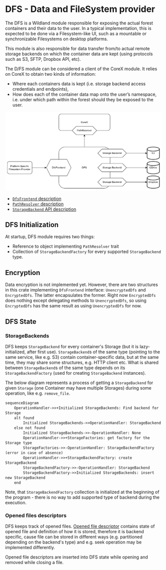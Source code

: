# DFS - Data and FileSystem provider

The DFS is a Wildland module responsible for exposing the actual forest containers and their data to the user.
In a typical implementation, this is expected to be done via a Filesystem-like UI, such as a mountable
or synchronizable Filesystems on desktop platforms.

This module is also responsible for data transfer from/to actual remote storage backends on which the
container data are kept (using protocols such as S3, SFTP, Dropbox API, etc).

The D/FS module can be considered a client of the CoreX module. It relies on CoreX to obtain two kinds of information:

- Where each containers data is kept (i.e. storage backend access credentials and endpoints),
- How does each of the container data map onto the user’s namespace, i.e. under which path within the forest should they be exposed to the user.

![DFS component diagram](docs/images/dfs.png)

- [`DfsFrontend` description](https://docs.wildland.dev/docs/wildland/lld/doc/wildland_corex/dfs/interface/trait.DfsFrontend.html)
- [`PathResolver` description](https://docs.wildland.dev/docs/wildland/lld/doc/wildland_corex/container_manager/trait.PathResolver.html)
- [`StorageBackend` API description](https://docs.wildland.dev/docs/wildland/lld/doc/wildland_dfs/storage_backends/trait.StorageBackend.html)

## DFS Initialization

At startup, DFS module requires two things:

- Reference to object implementing `PathResolver` trait
- Collection of `StorageBackendFactory` for every supported `StorageBackend` type.

## Encryption

Data encryption is not implemented yet. However, there are two structures in this crate implementing `DfsFrontend` interface:
`UnencryptedDfs` and `EncryptedDfs`. The latter encapsulates the former. Right now `EncryptedDfs` does nothing except delegating
methods to `UnencryptedDfs`, so using `EncryptedDfs` has the same result as using `UnencryptedDfs` for now.

## DFS State

### StorageBackends

DFS keeps `StorageBackend` for every container's Storage (but it is lazy-initialized, after first use).
`StorageBackend`s of the same type (pointing to the same service, like e.g. S3) contain container-specific data,
but at the same time, they may share some structures, e.g. HTTP client etc.
What is shared between `StorageBackend`s of the same type depends on its `StorageBackendFactory` (used for creating `StorageBackend` instances).

The below diagram represents a process of getting a `StorageBackend` for given `Storage` (one Container may have multiple Storages)
during some operation, like e.g. `remove_file`.

```mermaid
sequenceDiagram
    OperationHandler->>+Initialized StorageBackends: Find backend for Storage
    alt found
        Initialized StorageBackends->>OperationHandler: StorageBackend
    else not found
        Initialized StorageBackends->>-OperationHandler: None
        OperationHandler->>+StorageFactories: get factory for the Storage type
        StorageFactories->>-OperationHandler: StorageBackendFactory (error in case of absence)
        OperationHandler->>+StorageBackendFactory: create StorageBackend
        StorageBackendFactory->>-OperationHandler: StorageBackend
        StorageBackendFactory->>Initialized StorageBackends: insert new StorageBackend
    end
```

Note, that `StorageBackendFactory` collection is initialized at the beginning of the program - there is no
way to add supported type of backend during the execution.

### Opened files descriptors

DFS keeps track of opened files. [Opened file descriptor](https://docs.wildland.dev/docs/wildland/lld/doc/wildland_dfs/storage_backends/trait.OpenedFileDescriptor.html) contains state of opened file and definition of how it is stored, therefore
it is backend specific, cause file can be stored in different ways (e.g. partitioned depending
on the backend's type) and e.g. seek operation may be implemented differently.

Opened file descriptors are inserted into DFS state while opening and removed while closing a file.

